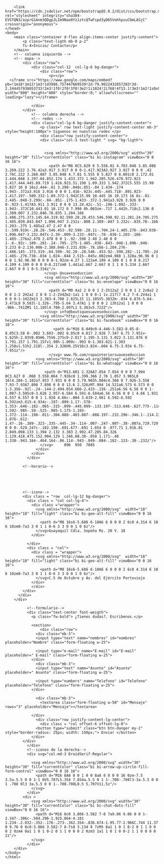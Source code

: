 <!doctype html>
<html lang="es">
    <head>
        <meta charset="utf-8">
        <meta name="viewport" content="width=device-width, initial-scale=1.0">
        <title>Suave Seducciòn</title>

        <link href="https://cdn.jsdelivr.net/npm/bootstrap@5.0.2/dist/css/bootstrap.min.css" rel="stylesheet" integrity="sha384-EVSTQN3/azprG1Anm3QDgpJLIm9Nao0Yz1ztcQTwFspd3yD65VohhpuuCOmLASjC" crossorigin="anonymous">
    </head>
    <body>
        <main class="container d-flex align-items-center justify-content">
            <p class="text-ligth mb-0 p-2"
            fs-4>Inicio/ Contacto</p>
        </main>
        <!-- columna izquierda -->
        <!-- mapa-->
            <div class="row">
                <div class="col-12  col-lg-6 bg-danger">
                    <div class="row">
                        <p></p>
      <iframe src="https://www.google.com/maps/embed?pb=!1m18!1m12!1m3!1d3986.757447669539!2d-79.9022432857203!3d-2.244457938053733!2m3!1f0!2f0!3f0!3m2!1i1024!2i768!4f13.1!3m3!1m2!1s0x902d6f090cb488c3%3A0x566911668643c3d3!2sCiudadela%20Sope%C3%B1a!5e0!3m2!1ses!2sec!4v1637381069994!5m2!1ses!2sec" width="800" height="800" style="border:0;" allowfullscreen="" loading="lazy"></iframe>
                    
                </div>
            </div>
                <!-- columna derecha -->
                <!-- redes -->
                <div class="col-lg-6 bg-danger justify-content-center">
                    <p class=" row text-light justify-content-center mb-3" style="height:100px"> Siguenos en nuestras redes </p>
                    <div class="row justify-content-center">
                    <div class="col-3 text-light " svg= "bg-ligth">

                  
                      <svg xmlns="http://www.w3.org/2000/svg" width="30" height="30" fill="currentColor" class="bi bi-instagram" viewBox="0 0 16 16">
                        <path d="M8 0C5.829 0 5.556.01 4.703.048 3.85.088 3.269.222 2.76.42a3.917 3.917 0 0 0-1.417.923A3.927 3.927 0 0 0 .42 2.76C.222 3.268.087 3.85.048 4.7.01 5.555 0 5.827 0 8.001c0 2.172.01 2.444.048 3.297.04.852.174 1.433.372 1.942.205.526.478.972.923 1.417.444.445.89.719 1.416.923.51.198 1.09.333 1.942.372C5.555 15.99 5.827 16 8 16s2.444-.01 3.298-.048c.851-.04 1.434-.174 1.943-.372a3.916 3.916 0 0 0 1.416-.923c.445-.445.718-.891.923-1.417.197-.509.332-1.09.372-1.942C15.99 10.445 16 10.173 16 8s-.01-2.445-.048-3.299c-.04-.851-.175-1.433-.372-1.941a3.926 3.926 0 0 0-.923-1.417A3.911 3.911 0 0 0 13.24.42c-.51-.198-1.092-.333-1.943-.372C10.443.01 10.172 0 7.998 0h.003zm-.717 1.442h.718c2.136 0 2.389.007 3.232.046.78.035 1.204.166 1.486.275.373.145.64.319.92.599.28.28.453.546.598.92.11.281.24.705.275 1.485.039.843.047 1.096.047 3.231s-.008 2.389-.047 3.232c-.035.78-.166 1.203-.275 1.485a2.47 2.47 0 0 1-.599.919c-.28.28-.546.453-.92.598-.28.11-.704.24-1.485.276-.843.038-1.096.047-3.232.047s-2.39-.009-3.233-.047c-.78-.036-1.203-.166-1.485-.276a2.478 2.478 0 0 1-.92-.598 2.48 2.48 0 0 1-.6-.92c-.109-.281-.24-.705-.275-1.485-.038-.843-.046-1.096-.046-3.233 0-2.136.008-2.388.046-3.231.036-.78.166-1.204.276-1.486.145-.373.319-.64.599-.92.28-.28.546-.453.92-.598.282-.11.705-.24 1.485-.276.738-.034 1.024-.044 2.515-.045v.002zm4.988 1.328a.96.96 0 1 0 0 1.92.96.96 0 0 0 0-1.92zm-4.27 1.122a4.109 4.109 0 1 0 0 8.217 4.109 4.109 0 0 0 0-8.217zm0 1.441a2.667 2.667 0 1 1 0 5.334 2.667 2.667 0 0 1 0-5.334z"/>
                      </svg> @suaveseduccion
                      <svg xmlns="http://www.w3.org/2000/svg" width="30" height="30" fill="currentColor" class="bi bi-envelope" viewBox="0 0 16 16">
                        <path d="M0 4a2 2 0 0 1 2-2h12a2 2 0 0 1 2 2v8a2 2 0 0 1-2 2H2a2 2 0 0 1-2-2V4Zm2-1a1 1 0 0 0-1 1v.217l7 4.2 7-4.2V4a1 1 0 0 0-1-1H2Zm13 2.383-4.708 2.825L15 11.105V5.383Zm-.034 6.876-5.64-3.471L8 9.583l-1.326-.795-5.64 3.47A1 1 0 0 0 2 13h12a1 1 0 0 0 .966-.741ZM1 11.105l4.708-2.897L1 5.383v5.722Z"/>
                      </svg> info@boutiquesuaveseduccion.com 
                    <svg xmlns="http://www.w3.org/2000/svg" width="30" height="30" fill="currentColor" class="bi bi-facebook" viewBox="0 0 16 16">
                          <path d="M16 8.049c0-4.446-3.582-8.05-8-8.05C3.58 0-.002 3.603-.002 8.05c0 4.017 2.926 7.347 6.75 7.951v-5.625h-2.03V8.05H6.75V6.275c0-2.017 1.195-3.131 3.022-3.131.876 0 1.791.157 1.791.157v1.98h-1.009c-.993 0-1.303.621-1.303 1.258v1.51h2.218l-.354 2.326H9.25V16c3.824-.604 6.75-3.934 6.75-7.951z"/>
                        </svg> www.fb.com/ropainteriorsuaveseduccion
                  <svg xmlns="http://www.w3.org/2000/svg" width="30" height="30" fill="currentColor" class="bi bi-whatsapp" viewBox="0 0 16 16">
                      <path d="M13.601 2.326A7.854 7.854 0 0 0 7.994 0C3.627 0 .068 3.558.064 7.926c0 1.399.366 2.76 1.057 3.965L0 16l4.204-1.102a7.933 7.933 0 0 0 3.79.965h.004c4.368 0 7.926-3.558 7.93-7.93A7.898 7.898 0 0 0 13.6 2.326zM7.994 14.521a6.573 6.573 0 0 1-3.356-.92l-.24-.144-2.494.654.666-2.433-.156-.251a6.56 6.56 0 0 1-1.007-3.505c0-3.626 2.957-6.584 6.591-6.584a6.56 6.56 0 0 1 4.66 1.931 6.557 6.557 0 0 1 1.928 4.66c-.004 3.639-2.961 6.592-6.592 6.592zm3.615-4.934c-.197-.099-1.17-.578-1.353-.646-.182-.065-.315-.099-.445.099-.133.197-.513.646-.627.775-.114.133-.232.148-.43.05-.197-.1-.836-.308-1.592-.985-.59-.525-.985-1.175-1.103-1.372-.114-.198-.011-.304.088-.403.087-.088.197-.232.296-.346.1-.114.133-.198.198-.33.065-.134.034-.248-.015-.347-.05-.099-.445-1.076-.612-1.47-.16-.389-.323-.335-.445-.34-.114-.007-.247-.007-.38-.007a.729.729 0 0 0-.529.247c-.182.198-.691.677-.691 1.654 0 .977.71 1.916.81 2.049.098.133 1.394 2.132 3.383 2.992.47.205.84.326 1.129.418.475.152.904.129 1.246.08.38-.058 1.171-.48 1.338-.943.164-.464.164-.86.114-.943-.049-.084-.182-.133-.38-.232z"/>
                    </svg>     096  950  7885
                  </div>
                </div>
              </div>
            
            <!--horario-->
            
            
 


            <!--icono-->
            <div class = "row  col-lg-12 bg-danger">
              <div class = "col col-lg-4">
                <div class ="wrapper">
                  <svg xmlns="http://www.w3.org/2000/svg"  width="18" height="18" fill="light" class="bi bi-geo-alt-fill" viewBox="0 0 16 16">
                    <path d="M8 16s6-5.686 6-10A6 6 0 0 0 2 6c0 4.314 6 10 6 10zm0-7a3 3 0 1 1 0-6 3 3 0 0 1 0 6z"/>
                  </svg>Guayaquil Cdla. Sopeña Mz. 20 V. 18
                </div>
    
              </div>
              <div class = "col">
                <div class = "wrapper">
                  <svg xmlns="http://www.w3.org/2000/svg"  width="18" height="18" fill="light" class="bi bi-geo-alt-fill" viewBox="0 0 16 16">
                    <path d="M8 16s6-5.686 6-10A6 6 0 0 0 2 6c0 4.314 6 10 6 10zm0-7a3 3 0 1 1 0-6 3 3 0 0 1 0 6z"/>
                  </svg>C.5 de Octubre y Av. del Ejército Portoviejo
                </div>
                </div>
            </div>
          </div>
        </div>
            
              <!--formulario-->
              <div class="text-center font-weigth"> 
                <p class="fw-bold"> ¿Tienes dudas?. Escribenos.</p>
          
                <section>
                    <div class="row">
                  <div class="mb-3">
                  <input type="text" name="nombres" id="nombres" placeholder="Nombre" class="form-floating w-25">
          
                  <input type="e-mail" name="E-mail" id="E-mail" placeholder=" E-mail" class="form-floating w-25">
                </div>
                  <div class="mb-3">
                  <input type="text" name="Asunto" id="Asunto" placeholder=" Asunto" class="form-floating w-25">
          
                  <input type="numbers" name="Telefono" id="Telefono" placeholder="Telefono" class="form-floating w-25">
                </div>
          
                  <div class="mb-3"> 
                    <textarea class="form-floating w-50" id="Mensaje" rows="3" placeholder="Mensaje"></textarea>
                
                </div>
                  <div class="row justify-content-lg-center">
                    <div class = "col offset-6 offset-lg-8">
                  <button type="submit" class="btn btn-danger my-2" style="border-radius: 25px; width: 150px;"> Enviar </button>
                </div>
            </div>
              </div>
              <!--iconos de la derecha-->
              <div svg="col-md-3 DroidSerif-Regular">
    
                <svg xmlns="http://www.w3.org/2000/svg" width="30" height="30" fill="currentColor" class="bi bi-arrow-up-circle-fill-form-control" viewBox="0 0 16 16">
                  <path d="M16 8A8 8 0 1 0 0 8a8 8 0 0 0 16 0zm-7.5 3.5a.5.5 0 0 1-1 0V5.707L5.354 7.854a.5.5 0 1 1-.708-.708l3-3a.5.5 0 0 1 .708 0l3 3a.5.5 0 0 1-.708.708L8.5 5.707V11.5z"/>
                </svg>
              </div>
            <div >
                <svg xmlns="http://www.w3.org/2000/svg" width="30" height="30" fill="currentColor" class="bi bi-chat-dots-fill" viewBox="0 0 16 16">
                  <path d="M16 8c0 3.866-3.582 7-8 7a9.06 9.06 0 0 1-2.347-.306c-.584.296-1.925.864-4.181 1.234-.2.032-.352-.176-.273-.362.354-.836.674-1.95.77-2.966C.744 11.37 0 9.76 0 8c0-3.866 3.582-7 8-7s8 3.134 8 7zM5 8a1 1 0 1 0-2 0 1 1 0 0 0 2 0zm4 0a1 1 0 1 0-2 0 1 1 0 0 0 2 0zm3 1a1 1 0 1 0 0-2 1 1 0 0 0 0 2z"/>
                </svg>
              </div>
        </div>
    </body>
    </html>
